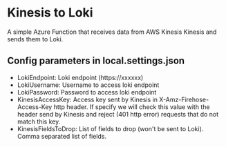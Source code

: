 # Kinesis to Loki
A simple Azure Function that receives data from AWS Kinesis Kinesis and sends them to Loki.

## Config parameters in local.settings.json

- LokiEndpoint: Loki endpoint (https://xxxxxx)
- LokiUsername: Username to access loki endpoint
- LokiPassword: Password to access loki endpoint
- KinesisAccessKey: Access key sent by Kinesis in X-Amz-Firehose-Access-Key http header. If specify we will check this value with the header send by Kinesis and reject (401 http error) requests that do not match this key.
- KinesisFieldsToDrop: List of fields to drop (won't be sent to Loki). Comma separated list of fields.

